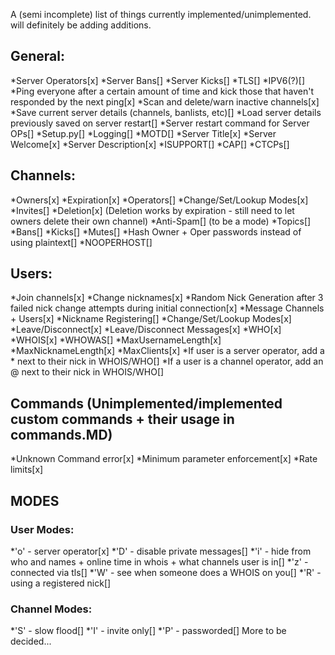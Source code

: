 A (semi incomplete) list of things currently implemented/unimplemented. will definitely be adding additions.
## General:
*Server Operators[x]
*Server Bans[]
*Server Kicks[]
*TLS[]
*IPV6(?)[]
*Ping everyone after a certain amount of time and kick those that haven't responded by the next ping[x]
*Scan and delete/warn inactive channels[x]
*Save current server details (channels, banlists, etc)[]
*Load server details previously saved on server restart[]
*Server restart command for Server OPs[]
*Setup.py[]
*Logging[]
*MOTD[]
*Server Title[x]
*Server Welcome[x]
*Server Description[x]
*ISUPPORT[]
*CAP[]
*CTCPs[]

## Channels:
*Owners[x]
*Expiration[x]
*Operators[]
*Change/Set/Lookup Modes[x]
*Invites[]
*Deletion[x] (Deletion works by expiration - still need to let owners delete their own channel)
*Anti-Spam[] (to be a mode)
*Topics[]
*Bans[]
*Kicks[]
*Mutes[]
*Hash Owner + Oper passwords instead of using plaintext[]
*NOOPERHOST[]

## Users:
*Join channels[x]
*Change nicknames[x]
*Random Nick Generation after 3 failed nick change attempts during initial connection[x]
*Message Channels + Users[x]
*Nickname Registering[]
*Change/Set/Lookup Modes[x]
*Leave/Disconnect[x]
*Leave/Disconnect Messages[x]
*WHO[x]
*WHOIS[x]
*WHOWAS[]
*MaxUsernameLength[x]
*MaxNicknameLength[x]
*MaxClients[x]
*If user is a server operator, add a * next to their nick in WHOIS/WHO[]
*If a user is a channel operator, add an @ next to their nick in WHOIS/WHO[]

## Commands (Unimplemented/implemented custom commands + their usage in commands.MD)
*Unknown Command error[x]
*Minimum parameter enforcement[x]
*Rate limits[x]

## MODES
### User Modes:
*'o' - server operator[x]
*'D' - disable private messages[]
*'i' - hide from who and names + online time in whois + what channels user is in[]
*'z' - connected via tls[]
*'W' - see when someone does a WHOIS on you[]
*'R' - using a registered nick[]
### Channel Modes:
*'S' - slow flood[]
*'I' - invite only[]
*'P' - passworded[]
More to be decided...
